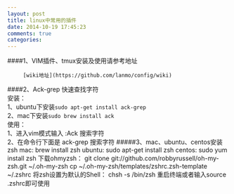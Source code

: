 ```yaml
---
layout: post
title: linux中常用的插件
date: 2014-10-19 17:45:23
comments: true
categories: 
---
```

####1、VIM插件、tmux安装及使用请参考地址
  
    	 [wiki地址](https://github.com/lanmo/config/wiki)
####2、Ack-grep 快速查找字符  
    	安装：  
    	  1、ubuntu下安装`sudo apt-get install ack-grep`  
    	  2、mac下安装`sudo brew install ack`  
    	使用：  
    	  1、进入vim模式输入 :Ack 搜索字符  
    	  2、在命令行下面是 ack-grep 搜索字符
#####3、mac、ubuntu、centos安装zsh
		   mac:	 brew install zsh
		ubuntu: sudo apt-get install zsh
		centos: sudo yum install zsh
		下载ohmyzsh：
			git clone git://github.com/robbyrussell/oh-my-zsh.git ~/.oh-my-zsh
			cp ~/.oh-my-zsh/templates/zshrc.zsh-template ~/.zshrc
			将zsh设置为默认的Shell：
			chsh -s /bin/zsh
			重启终端或者输入source .zshrc即可使用
			